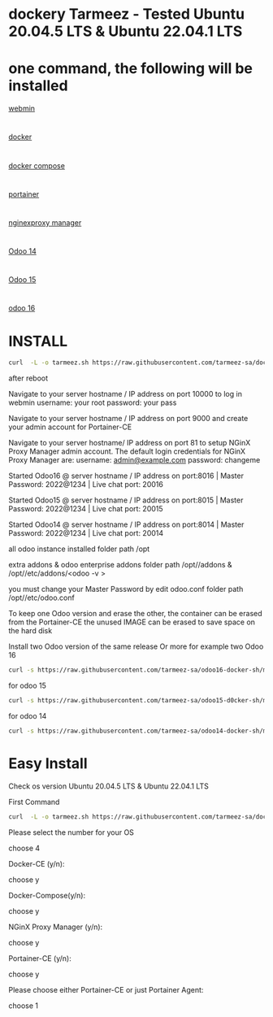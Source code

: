 # dockery Tarmeez - Tested  Ubuntu 20.04.5 LTS & Ubuntu 22.04.1 LTS
#  one command, the following will be installed
[ webmin](https://www.webmin.com/)
#
[ docker](https://www.docker.com/)
#
[ docker compose](https://docs.docker.com/engine/reference/commandline/compose/)
#
[portainer](https://docs.portainer.io/)
#
[ nginexproxy manager](https://nginxproxymanager.com/)
#
[ Odoo 14](https://www.odoo.com/documentation/14.0/)
#
[ Odoo 15](https://www.odoo.com/documentation/15.0/)
#
[odoo 16](https://www.odoo.com/documentation/16.0/)


# INSTALL
``` bash
curl  -L -o tarmeez.sh https://raw.githubusercontent.com/tarmeez-sa/dockery/main/tarmeez.sh  && chmod +x tarmeez.sh && ./tarmeez.sh
```


<p>

after reboot

Navigate to your server hostname / IP address on port 10000 to log in webmin
username: your root
password: your pass

Navigate to your server hostname / IP address on port 9000 and create your admin account for Portainer-CE

Navigate to your server hostname/ IP address on port 81 to setup
NGinX Proxy Manager admin account.
The default login credentials for NGinX Proxy Manager are:
username: admin@example.com
password: changeme   

Started Odoo16 @ server hostname / IP address on port:8016 | Master Password: 2022@1234 | Live chat port: 20016

Started Odoo15 @ server hostname / IP address on port:8015 | Master Password: 2022@1234 | Live chat port: 20015

Started Odoo14 @ server hostname / IP address on port:8014 | Master Password: 2022@1234 | Live chat port: 20014

all odoo instance installed  folder path  /opt

extra addons & odoo enterprise addons  folder path /opt/<your-odoo-inst>/addons & /opt/<your-odoo-inst>/etc/addons/<odoo -v >

you must change your Master Password by edit odoo.conf folder path /opt/<your-odoo-inst>/etc/odoo.conf


To keep one Odoo version and erase  the other, the container can be erased from the Portainer-CE   the unused IMAGE  can be erased to save space on the hard disk


 </p>

 Install two Odoo version  of the same release  Or more
 for example  two Odoo 16
``` bash
curl -s https://raw.githubusercontent.com/tarmeez-sa/odoo16-docker-sh/main/run.sh | sudo bash -s  <odoo-name> <odoo port> <chat port>
 ```
 for odoo 15
  ``` bash
 curl -s https://raw.githubusercontent.com/tarmeez-sa/odoo15-d0cker-sh/main/run.sh | sudo bash -s <odoo-name> <odoo port> <chat port>
  ```
 for odoo 14
  ``` bash
 curl -s https://raw.githubusercontent.com/tarmeez-sa/odoo14-docker-sh/main/run.sh | sudo bash -s <odoo-name> <odoo port> <chat port>
   ```
# Easy Install


Check os version Ubuntu 20.04.5 LTS & Ubuntu 22.04.1 LTS

 First Command
``` bash
curl  -L -o tarmeez.sh https://raw.githubusercontent.com/tarmeez-sa/dockery/main/tarmeez.sh  && chmod +x tarmeez.sh && ./tarmeez.sh
```



Please select the number for your OS

choose 4

Docker-CE (y/n):

choose y

Docker-Compose(y/n):

choose y

NGinX Proxy Manager (y/n):

choose y

Portainer-CE (y/n):

choose y

Please choose either Portainer-CE or just Portainer Agent:

choose 1

